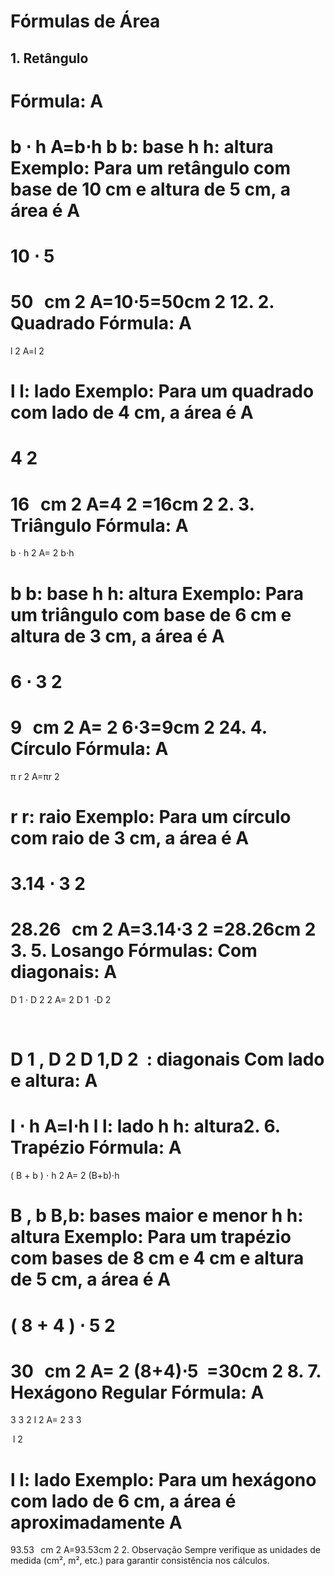 # Fórmulas de Área
## 1. Retângulo

Fórmula: 
A
=
b
⋅
h
A=b⋅h
b
b: base
h
h: altura
Exemplo: Para um retângulo com base de 10 cm e altura de 5 cm, a área é 
A
=
10
⋅
5
=
50
 
cm
2
A=10⋅5=50cm 
2
 12.
2. Quadrado
Fórmula: 
A
=
l
2
A=l 
2
 
l
l: lado
Exemplo: Para um quadrado com lado de 4 cm, a área é 
A
=
4
2
=
16
 
cm
2
A=4 
2
 =16cm 
2
 2.
3. Triângulo
Fórmula: 
A
=
b
⋅
h
2
A= 
2
b⋅h
​
 
b
b: base
h
h: altura
Exemplo: Para um triângulo com base de 6 cm e altura de 3 cm, a área é 
A
=
6
⋅
3
2
=
9
 
cm
2
A= 
2
6⋅3
​
 =9cm 
2
 24.
4. Círculo
Fórmula: 
A
=
π
r
2
A=πr 
2
 
r
r: raio
Exemplo: Para um círculo com raio de 3 cm, a área é 
A
=
3.14
⋅
3
2
=
28.26
 
cm
2
A=3.14⋅3 
2
 =28.26cm 
2
 3.
5. Losango
Fórmulas:
Com diagonais: 
A
=
D
1
⋅
D
2
2
A= 
2
D 
1
​
 ⋅D 
2
​
 
​
 
D
1
,
D
2
D 
1
​
 ,D 
2
​
 : diagonais
Com lado e altura: 
A
=
l
⋅
h
A=l⋅h
l
l: lado
h
h: altura2.
6. Trapézio
Fórmula: 
A
=
(
B
+
b
)
⋅
h
2
A= 
2
(B+b)⋅h
​
 
B
,
b
B,b: bases maior e menor
h
h: altura
Exemplo: Para um trapézio com bases de 8 cm e 4 cm e altura de 5 cm, a área é 
A
=
(
8
+
4
)
⋅
5
2
=
30
 
cm
2
A= 
2
(8+4)⋅5
​
 =30cm 
2
 8.
7. Hexágono Regular
Fórmula: 
A
=
3
3
2
l
2
A= 
2
3 
3
​
 
​
 l 
2
 
l
l: lado
Exemplo: Para um hexágono com lado de 6 cm, a área é aproximadamente 
A
=
93.53
 
cm
2
A=93.53cm 
2
 2.
Observação
Sempre verifique as unidades de medida (cm², m², etc.) para garantir consistência nos cálculos.